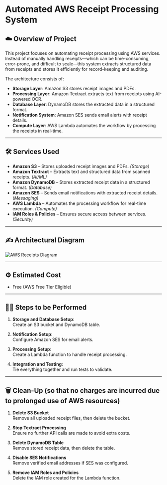 # Automated AWS Receipt Processing System

## ☁️ Overview of Project

This project focuses on automating receipt processing using AWS services.  
Instead of manually handling receipts—which can be time-consuming, error-prone, and difficult to scale—this system extracts structured data from receipts and stores it efficiently for record-keeping and auditing.

The architecture consists of:

- **Storage Layer**: Amazon S3 stores receipt images and PDFs.  
- **Processing Layer**: Amazon Textract extracts text from receipts using AI-powered OCR.  
- **Database Layer**: DynamoDB stores the extracted data in a structured format.  
- **Notification System**: Amazon SES sends email alerts with receipt details.  
- **Compute Layer**: AWS Lambda automates the workflow by processing the receipts in real-time.

---

## 🛠 Services Used

- **Amazon S3** – Stores uploaded receipt images and PDFs. _(Storage)_  
- **Amazon Textract** – Extracts text and structured data from scanned receipts. _(AI/ML)_  
- **Amazon DynamoDB** – Stores extracted receipt data in a structured format. _(Database)_  
- **Amazon SES** – Sends email notifications with extracted receipt details. _(Messaging)_  
- **AWS Lambda** – Automates the processing workflow for real-time execution. _(Compute)_  
- **IAM Roles & Policies** – Ensures secure access between services. _(Security)_

---

## ✍️ Architectural Diagram

![AWS Receipts Diagram](https://github.com/user-attachments/assets/3681ac55-5528-4ce9-a654-d865a8fe075d)

---

## ⚙️ Estimated Cost

-  Free (AWS Free Tier Eligible)

---

## 👩‍💻 Steps to be Performed

1. **Storage and Database Setup**:  
   Create an S3 bucket and DynamoDB table.

2. **Notification Setup**:  
   Configure Amazon SES for email alerts.

3. **Processing Setup**:  
   Create a Lambda function to handle receipt processing.

4. **Integration and Testing**:  
   Tie everything together and run tests to validate.

---

## 🗑️ Clean-Up (so that no charges are incurred due to prolonged use of AWS resources)

1. **Delete S3 Bucket**  
   Remove all uploaded receipt files, then delete the bucket.

2. **Stop Textract Processing**  
   Ensure no further API calls are made to avoid extra costs.

3. **Delete DynamoDB Table**  
   Remove stored receipt data, then delete the table.

4. **Disable SES Notifications**  
   Remove verified email addresses if SES was configured.

5. **Remove IAM Roles and Policies**  
   Delete the IAM role created for the Lambda function.
